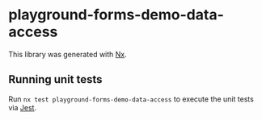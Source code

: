 # playground-forms-demo-data-access

This library was generated with [Nx](https://nx.dev).

## Running unit tests

Run `nx test playground-forms-demo-data-access` to execute the unit tests via [Jest](https://jestjs.io).
